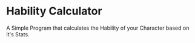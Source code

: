 # Hability Calculator

A Simple Program that calculates the Hability of your Character based on it's Stats.

